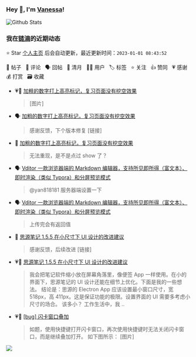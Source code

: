 ### Hey 👋, I'm [Vanessa](http://vanessa.b3log.org/)!

![Github Stats](https://github-readme-stats.vercel.app/api?username=Vanessa219&show_icons=true)

<!--events start -->

### 我在[链滴](https://ld246.com)的近期动态

⭐️ Star [个人主页](https://github.com/Vanessa219/Vanessa219) 后会自动更新，最近更新时间：`2023-01-01 08:43:52`

📝 帖子 &nbsp; 💬 评论 &nbsp; 🗣 回帖 &nbsp; 🌙 清月 &nbsp; 👨‍💻 用户 &nbsp; 🏷️ 标签 &nbsp; ⭐️ 关注 &nbsp; 👍 赞同 &nbsp; 💗 感谢 &nbsp; 💰 打赏 &nbsp; 🗃 收藏

* 💗📝 [加粗的数字打上高亮标记，复习页面没有挖空效果](https://ld246.com/article/1672377627704)

  > [图片]
* 🗣 [加粗的数字打上高亮标记，复习页面没有挖空效果](https://ld246.com/article/1672377627704/comment/1672396926694#comments)

  > 感谢反馈，下个版本修复 [链接]
* 💬 [加粗的数字打上高亮标记，复习页面没有挖空效果](https://ld246.com/article/1672377627704/comment/1672390994478#comments)

  > 无法重现，是不是点过 show 了？
* 🗣 [Vditor 一款浏览器端的 Markdown 编辑器，支持所见即所得（富文本）、即时渲染（类似 Typora）和分屏预览模式](https://ld246.com/article/1549638745630/comment/1672212141952#comments)

  > @yan818181 服务器端设置一下
* 🗣 [Vditor 一款浏览器端的 Markdown 编辑器，支持所见即所得（富文本）、即时渲染（类似 Typora）和分屏预览模式](https://ld246.com/article/1549638745630/comment/1672212141952#comments)

  > 上传完会有返回值
* 💬 [思源笔记 1.5.5 在小尺寸下 UI 设计的改进建议](https://ld246.com/article/1672114347456/comment/1672196626203#comments)

  > 感谢反馈，后续改进 [链接]
* 💗📝 [思源笔记 1.5.5 在小尺寸下 UI 设计的改进建议](https://ld246.com/article/1672114347456)

  > 我会把笔记软件缩小放在屏幕角落里，像便签 App 一样使用。在小的界面下，思源笔记的 UI 设计还能在细节上优化。下面是我的一些想法。 结论是：思源的 Electron App 应该设置最小窗口尺寸，宽 518px，高 411px。这是保证功能的极限。设置界面的 UI 需要多考虑小尺寸的场合。 该多小？ 工作生活中，我 ..
* 💗📝 [[bug] 闪卡窗口叠加](https://ld246.com/article/1672129934885)

  > 如题，使用快捷键打开闪卡窗口，再次使用快捷键时无法关闭闪卡窗口，而是继续叠加打开。 如下图所示： [图片]


<!--events end -->

<a title="Hits" target="_blank" href="https://github.com/Vanessa219/Vanessa219"><img src="https://hits.b3log.org/Vanessa219/Vanessa219.svg"></a>
